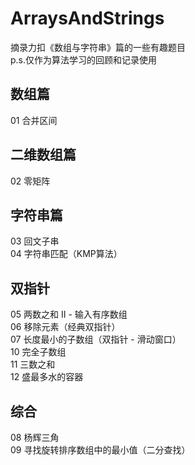 # ArraysAndStrings

摘录力扣《数组与字符串》篇的一些有趣题目  
p.s.仅作为算法学习的回顾和记录使用

## 数组篇

01 合并区间

## 二维数组篇

02 零矩阵  

## 字符串篇

03 回文子串  
04 字符串匹配（KMP算法）

## 双指针

05 两数之和 II - 输入有序数组  
06 移除元素（经典双指针）  
07 长度最小的子数组（双指针 - 滑动窗口）  
10 完全子数组  
11 三数之和  
12 盛最多水的容器  

## 综合

08 杨辉三角  
09 寻找旋转排序数组中的最小值（二分查找）  
